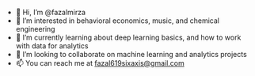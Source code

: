 - 👋 Hi, I’m @fazalmirza
- 👀 I’m interested in behavioral economics, music, and chemical engineering
- 🌱 I’m currently learning about deep learning basics, and how to work with data for analytics
- 💞️ I’m looking to collaborate on machine learning and analytics projects
- 📫 You can reach me at fazal619sixaxis@gmail.com

<!---
fazalmirza/fazalmirza is a ✨ special ✨ repository because its `README.md` (this file) appears on your GitHub profile.
You can click the Preview link to take a look at your changes.
--->
